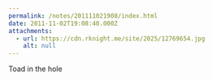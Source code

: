 ```yaml
---
permalink: /notes/201111021908/index.html
date: 2011-11-02T19:08:40.000Z
attachments:
  - url: https://cdn.rknight.me/site/2025/12769654.jpg
    alt: null
---
```


Toad in the hole
